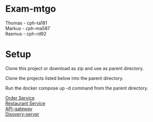 # Exam-mtgo
Thomas - cph-ta181  
Markus - cph-ma587  
Rasmus - cph-rd92  

# Setup
Clone this project or download as zip and use as parent directory.  

Clone the projects listed below into the parent directory.  

Run the docker compose up -d command from the parent directory.  


[Order Service](https://github.com/MRT-exam/exam-order-service)\
[Restaurant Service](https://github.com/MRT-exam/exam-restaurant-service)\
[API-gateway](https://github.com/MRT-exam/exam-api-gateway)\
[Disovery-server](https://github.com/MRT-exam/exam-discovery-server-2)
